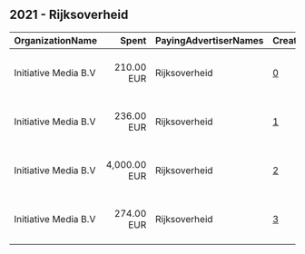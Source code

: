 ## 2021 - Rijksoverheid 
|OrganizationName|Spent|PayingAdvertiserNames|CreativeUrls|Impressions|Genders|AgeBrackets|CountryCodes|BillingAddresses|CandidateBallotInformation|
|:---|---:|:---|:---|---:|:---|:---|:---|:---|:---|
|Initiative Media B.V|210.00 EUR|Rijksoverheid|[0](https://www.snap.com/political-ads/asset/5758b1b584cc98bed51783153bf442ded9d3a4be88b6e782774d6acfe012980c?mediaType=mp4)|135,805||18-|netherlands|"Peter van Anrooystraat 7,Amsterdam,1101 BA,NL"||
|Initiative Media B.V|236.00 EUR|Rijksoverheid|[1](https://www.snap.com/political-ads/asset/6d9a3a149f15ab168704c17e01cc491b4cb71693a63dc9c62b97491d8ec2d2bb?mediaType=mp4)|150,485||18-|netherlands|"Peter van Anrooystraat 7,Amsterdam,1101 BA,NL"||
|Initiative Media B.V|4,000.00 EUR|Rijksoverheid|[2](https://www.snap.com/political-ads/asset/9071b6a77ec5c2a8a2f6efe53b39293634d3dcd22ca77e28753bba0972c76a22?mediaType=MP4)|1,764,906||17-|netherlands|"Peter van Anrooystraat 7,Amsterdam,1101 BA,NL"||
|Initiative Media B.V|274.00 EUR|Rijksoverheid|[3](https://www.snap.com/political-ads/asset/7b9ad31a0ee48d5fbf8ced514dfbd1378e0aa80a1e382a8ae5c7e20fea55d248?mediaType=mp4)|298,341||18-|netherlands|"Peter van Anrooystraat 7,Amsterdam,1101 BA,NL"||
